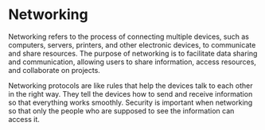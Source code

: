 # Networking

Networking refers to the process of connecting multiple devices, such as computers, servers, printers, and other electronic devices, to communicate and share resources. The purpose of networking is to facilitate data sharing and communication, allowing users to share information, access resources, and collaborate on projects.

Networking protocols are like rules that help the devices talk to each other in the right way. They tell the devices how to send and receive information so that everything works smoothly. Security is important when networking so that only the people who are supposed to see the information can access it.
